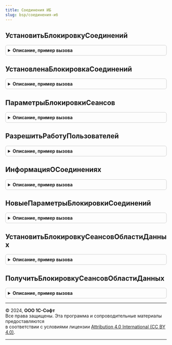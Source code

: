 ```yaml
---
title: Соединения ИБ
slug: bsp/соединения-иб
---
```



## УстановитьБлокировкуСоединений
<details style="margin: 1em 0; padding: 0.5em; border: 1px solid #ccc; border-radius: 6px;">

<summary style="font-weight: bold; cursor: pointer;">Описание, пример вызова</summary>

```bsl

// Устанавливает блокировку соединений ИБ.
// Если вызывается из сеанса с установленными значениями разделителей,
// то устанавливает блокировку сеансов области данных.
//
// Параметры:
//  ТекстСообщения           - Строка - текст, который будет частью сообщения об ошибке
//                                      при попытке установки соединения с заблокированной
//                                      информационной базой.
//
//  КодРазрешения            - Строка - строка, которая должна быть добавлена к параметру
//                                      командной строки "/uc" или к параметру строки
//                                      соединения "uc", чтобы установить соединение с
//                                      информационной базой несмотря на блокировку.
//                                      Не применимо для блокировки сеансов области данных.
//  ОжиданиеНачалаБлокировки - Число -  время отсрочки начала блокировки в минутах.
//  ДлительностьБлокировки   - Число -  время длительности блокировки в минутах.
//
// Возвращаемое значение:
//   Булево   - Истина, если блокировка установлена успешно.
//              Ложь, если для выполнения блокировки недостаточно прав.
//
Функция УстановитьБлокировкуСоединений(Знач ТекстСообщения = "", Знач КодРазрешения = "КодРазрешения", // АПК:142 Для сохранения обратной совместимости. Экспорт
```

Пример вызова
```bsl
Результат = СоединенияИБ.УстановитьБлокировкуСоединений(ТекстСообщения, КодРазрешения, // АПК:142 Для сохранения обратной совместимости.);
```
</details>

## УстановленаБлокировкаСоединений
<details style="margin: 1em 0; padding: 0.5em; border: 1px solid #ccc; border-radius: 6px;">

<summary style="font-weight: bold; cursor: pointer;">Описание, пример вызова</summary>

```bsl

// Определить, установлена ли блокировка соединений при пакетном
// обновлении конфигурации информационной базы.
//
// Возвращаемое значение:
//    Булево - Истина, если установлена, Ложь - иначе.
//
Функция УстановленаБлокировкаСоединений() Экспорт
```

Пример вызова
```bsl
Результат = СоединенияИБ.УстановленаБлокировкаСоединений() 
```
</details>

## ПараметрыБлокировкиСеансов
<details style="margin: 1em 0; padding: 0.5em; border: 1px solid #ccc; border-radius: 6px;">

<summary style="font-weight: bold; cursor: pointer;">Описание, пример вызова</summary>

```bsl

// Получить параметры блокировки соединений ИБ для использования на стороне клиента.
//
// Параметры:
//    ПолучитьКоличествоСеансов - Булево - если Истина, то в возвращаемой структуре
//                                         заполняется поле КоличествоСеансов.
//
// Возвращаемое значение:
//   Структура:
//     * Установлена       - Булево - Истина, если установлена блокировка, Ложь - иначе.
//     * Начало            - Дата   - дата начала блокировки.
//     * Конец             - Дата   - дата окончания блокировки.
//     * Сообщение         - Строка - сообщение пользователю.
//     * ИнтервалОжиданияЗавершенияРаботыПользователей - Число - интервал в секундах.
//     * КоличествоСеансов - Число  - 0, если параметр ПолучитьКоличествоСеансов = Ложь.
//     * ТекущаяДатаСеанса - Дата   - текущая дата сеанса.
//
Функция ПараметрыБлокировкиСеансов(Знач ПолучитьКоличествоСеансов = Ложь) Экспорт
```

Пример вызова
```bsl
Результат = СоединенияИБ.ПараметрыБлокировкиСеансов(ПолучитьКоличествоСеансов);
```
</details>

## РазрешитьРаботуПользователей
<details style="margin: 1em 0; padding: 0.5em; border: 1px solid #ccc; border-radius: 6px;">

<summary style="font-weight: bold; cursor: pointer;">Описание, пример вызова</summary>

```bsl

// Снять блокировку информационной базы.
//
// Возвращаемое значение:
//   Булево   - Истина, если операция выполнена успешно.
//              Ложь, если для выполнения операции недостаточно прав.
//
Функция РазрешитьРаботуПользователей() Экспорт
```

Пример вызова
```bsl
Результат = СоединенияИБ.РазрешитьРаботуПользователей() 
```
</details>

## ИнформацияОСоединениях
<details style="margin: 1em 0; padding: 0.5em; border: 1px solid #ccc; border-radius: 6px;">

<summary style="font-weight: bold; cursor: pointer;">Описание, пример вызова</summary>

```bsl

// Возвращает информацию о текущих соединениях с информационной базой.
// При необходимости записывает сообщение в журнал регистрации.
//
// Параметры:
//    ПолучатьСтрокуСоединения - Булево - признак необходимости добавления в возвращаемое значение строки соединения.
//    СообщенияДляЖурналаРегистрации - СписокЗначений - если параметр не пустой, то будет выполнена запись событий
//                                                      из списка в журнал регистрации.
//    ПортКластера - Число - нестандартный порт кластера серверов.
//
// Возвращаемое значение:
//    Структура:
//        * НаличиеАктивныхСоединений - Булево - признак наличия активных соединений.
//        * НаличиеCOMСоединений - Булево - признак наличия com соединений.
//        * НаличиеСоединенияКонфигуратором - Булево - признак наличия соединения конфигуратора.
//        * ЕстьАктивныеПользователи - Булево - признак наличия активных пользователей.
//        * СтрокаСоединенияИнформационнойБазы - Строка - строка соединения информационной базы. Свойство будет,
//                                                            только если параметр ПолучатьСтрокуСоединения был
//                                                            установлен в значение Истина.
//
Функция ИнформацияОСоединениях(ПолучатьСтрокуСоединения = Ложь, Экспорт
```

Пример вызова
```bsl
Результат = СоединенияИБ.ИнформацияОСоединениях(ПолучатьСтрокуСоединения, );
```
</details>

## НовыеПараметрыБлокировкиСоединений
<details style="margin: 1em 0; padding: 0.5em; border: 1px solid #ccc; border-radius: 6px;">

<summary style="font-weight: bold; cursor: pointer;">Описание, пример вызова</summary>

```bsl

// Получить пустую структуру с параметрами блокировки сеансов области данных.
//
// Возвращаемое значение:
//   Структура:
//     * Начало         - Дата   - время начала действия блокировки.
//     * Конец          - Дата   - время завершения действия блокировки.
//     * Сообщение      - Строка - сообщения для пользователей, выполняющих вход в заблокированную область данных.
//     * Установлена    - Булево - признак того, что блокировка установлена.
//     * Эксклюзивная   - Булево - блокировка не может быть изменена администратором приложения.
//
Функция НовыеПараметрыБлокировкиСоединений() Экспорт
```

Пример вызова
```bsl
Результат = СоединенияИБ.НовыеПараметрыБлокировкиСоединений() 
```
</details>

## УстановитьБлокировкуСеансовОбластиДанных
<details style="margin: 1em 0; padding: 0.5em; border: 1px solid #ccc; border-radius: 6px;">

<summary style="font-weight: bold; cursor: pointer;">Описание, пример вызова</summary>

```bsl

// Установить блокировку сеансов области данных.
//
// Параметры:
//   Параметры         - см. НовыеПараметрыБлокировкиСоединений
//   ПоМестномуВремени - Булево - время начала и окончания блокировки указаны в местном времени сеанса.
//                                Если Ложь, то в универсальном времени.
//   ОбластьДанных - Число - номер области данных, для которой устанавливается блокировка.
//     При вызове из сеанса, в котором заданы значения разделителей, может быть передано только значение,
//       совпадающее со значением разделителя в сеансе (или опущено).
//     При вызове из сеанса, в котором не заданы значения разделителей, значение параметра не может быть опущено.
//
Процедура УстановитьБлокировкуСеансовОбластиДанных(Знач Параметры, Знач ПоМестномуВремени = Истина, Знач ОбластьДанных = -1) Экспорт
```

Пример вызова
```bsl
СоединенияИБ.УстановитьБлокировкуСеансовОбластиДанных(Параметры, ПоМестномуВремени, ОбластьДанных);
```
</details>

## ПолучитьБлокировкуСеансовОбластиДанных
<details style="margin: 1em 0; padding: 0.5em; border: 1px solid #ccc; border-radius: 6px;">

<summary style="font-weight: bold; cursor: pointer;">Описание, пример вызова</summary>

```bsl

// Получить информацию о блокировке сеансов области данных.
//
// Параметры:
//   ПоМестномуВремени - Булево - время начала и окончания блокировки необходимо вернуть
//                                в местном времени сеанса. Если Ложь, то
//                                возвращается в универсальном времени.
//
// Возвращаемое значение:
//   см. НовыеПараметрыБлокировкиСоединений.
//
Функция ПолучитьБлокировкуСеансовОбластиДанных(Знач ПоМестномуВремени = Истина) Экспорт
```

Пример вызова
```bsl
Результат = СоединенияИБ.ПолучитьБлокировкуСеансовОбластиДанных(ПоМестномуВремени);
```
</details>

---

© 2024, **ООО 1С-Софт**  
Все права защищены. Эта программа и сопроводительные материалы предоставляются  
в соответствии с условиями лицензии [Attribution 4.0 International (CC BY 4.0)](https://creativecommons.org/licenses/by/4.0/legalcode).

---
